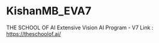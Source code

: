 # KishanMB_EVA7
THE SCHOOL OF AI   Extensive Vision AI Program - V7
Link :  https://theschoolof.ai/ 

